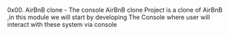 0x00. AirBnB clone - The console AirBnB clone Project is a clone of AirBnB 
,in this module we will start by developing The Console where user will 
interact with these system via console